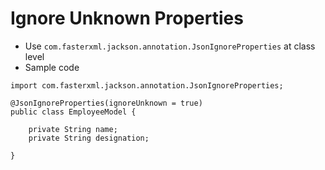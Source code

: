 # Ignore Unknown Properties
* Use `com.fasterxml.jackson.annotation.JsonIgnoreProperties` at class level
* Sample code
```
import com.fasterxml.jackson.annotation.JsonIgnoreProperties;

@JsonIgnoreProperties(ignoreUnknown = true)
public class EmployeeModel {
	
	private String name;
	private String designation;
	
}
```